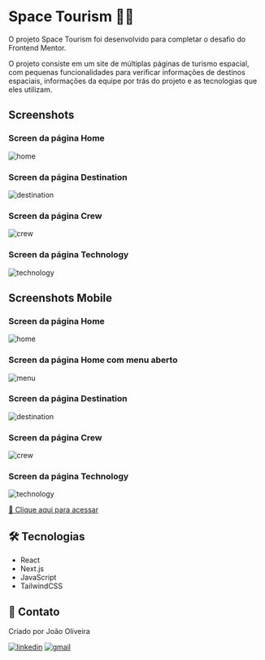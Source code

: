 # Space Tourism 🚀🌑

O projeto Space Tourism foi desenvolvido para completar o desafio do Frontend Mentor.

O projeto consiste em um site de múltiplas páginas de turismo espacial, com pequenas funcionalidades para verificar informações de destinos espaciais, informações da equipe por trás do projeto e as tecnologias que eles utilizam. 

## Screenshots

### Screen da página Home
![home](./public/home.png)

### Screen da página Destination
![destination](./public/destination.png)

### Screen da página Crew
![crew](./public/crew.png)

### Screen da página Technology
![technology](./public/technology.png)

## Screenshots Mobile

### Screen da página Home
![home](./public/home-mobile.png)

### Screen da página Home com menu aberto
![menu](./public/menu-mobile.png)

### Screen da página Destination
![destination](./public/destination-mobile.png)

### Screen da página Crew
![crew](./public/crew-mobile.png)

### Screen da página Technology
![technology](./public/technology-mobile.png)

[🔗 Clique aqui para acessar](https://space-tourism-cyan-tau.vercel.app/)

## 🛠️ Tecnologias

- React
- Next.js
- JavaScript
- TailwindCSS

## 💙 Contato
Criado por João Oliveira

[![linkedin](https://img.shields.io/badge/linkedin-0A66C2?style=for-the-badge&logo=linkedin&logoColor=white)](https://www.linkedin.com/in/joao-oliveira-preto-batista/)
[![gmail](https://img.shields.io/badge/Gmail-D14836?style=for-the-badge&logo=gmail&logoColor=white)](mailto:joaoliveira.batista1@gmail.com)

